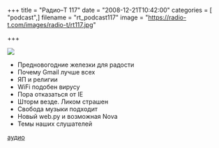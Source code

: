 +++
title = "Радио–Т 117"
date = "2008-12-21T10:42:00"
categories = [ "podcast",]
filename = "rt_podcast117"
image = "https://radio-t.com/images/radio-t/rt117.jpg"

+++

![](https://radio-t.com/images/radio-t/rt117.jpg)

- Предновогодние железки для радости
- Почему Gmail лучше всех
- ЯП и религии
- WiFi подобен вирусу
- Пора отказаться от IE
- Шторм везде. Ликом страшен
- Свобода музыки подходит
- Новый web.py и возможная Nova
- Темы наших слушателей

[аудио](http://cdn.radio-t.com/rt_podcast117.mp3)
<audio src="http://cdn.radio-t.com/rt_podcast117.mp3" preload="none"></audio>